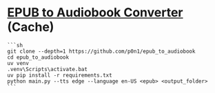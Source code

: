 # [EPUB to Audiobook Converter](https://github.com/p0n1/epub_to_audiobook) (Cache)

````{tab} From source
```sh
git clone --depth=1 https://github.com/p0n1/epub_to_audiobook
cd epub_to_audiobook
uv venv
.venv\Scripts\activate.bat
uv pip install -r requirements.txt
python main.py --tts edge --language en-US <epub> <output_folder>
```
````